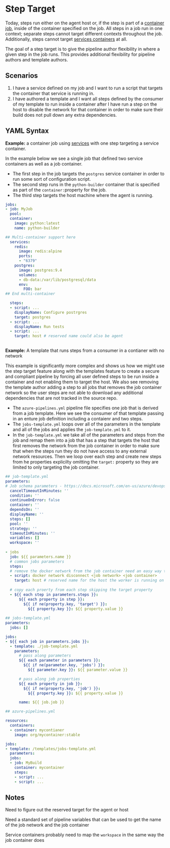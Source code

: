# Step Target

Today, steps run either on the agent host or, if the step is part of a [container job](https://docs.microsoft.com/en-us/azure/devops/pipelines/process/container-phases?view=azure-devops&tabs=yaml), inside of the container specified on the job.
All steps in a job run in one context; separate steps cannot target different contexts throughout the job.
Additionally, steps cannot target [services containers](./sidecar-containers.md) at all.

The goal of a step target is to give the pipeline author flexibility in where a given step in the job runs.
This provides additional flexibility for pipeline authors and template authors.

## Scenarios

1. I have a service defined on my job and I want to run a script that targets the container that service is running in.
2. I have authored a template and I want all steps defined by the consumer of my template to run inside a container after I have run a step on the host to disable the network for that container in order to make sure their build does not pull down any extra dependencies.

## YAML Syntax

**Example:** a container job using [services](./sidecar-containers.md) with one step targeting a service container.

In the example below we see a single job that defined two service containers as well as a job container.  

* The first step in the job targets the `postgres` service container in order to run some sort of configuration script.  
* The second step runs in the `python-builder` container that is specified as part of the `container:`property for the job.  
* The third step targets the host machine where the agent is running.

```yaml
jobs:
- job: MyJob
  pool:
  container: 
    image: python:latest
    name: python-builder

## Multi-container support here
  services:
    redis:
      image: redis:alpine
      ports:
      - "6379"
    postgres:
      image: postgres:9.4
      volumes:
      - db-data:/var/lib/postgresql/data
      env:
        FOO: bar
## End multi-container

  steps:
  - script: ...
  	displayName: Configure postrgres
  	target: postgres
  - script: ...
    displayName: Run tests
  - script: ...
  	target: host # reserved name could also be agent
  
```

**Example:** A template that runs steps from a consumer in a contianer with no network

This example is significantly more complex and shows us how we might use the step target feature along with the templates feature to create a secure and compliant pipeline by forcing all user defined steps to be run inside a container and not enabling them to target the host.  We also see removing the template author adding a step to all jobs that removes the job container network so the user steps are not able to download any additional dependencies that are not tracked in the source repo.

* The `azure-pipelines.yml` pipeline file specifies one job that is derived from a job template.  Here we see the consumer of that template passing in an enture job definition including a contaienr and two steps.
* The `jobs-template.yml` loops over all of the parameters in the template and all of the jobs and applies the `job-template.yml` to it.
* In the `job-template.yml` we take all of the parameters and steps from the job and remap them into a job that has a step that targets the host that first removes the network from the job container in order to make sure that when the steps run they do not have access to any external network resources.  Then we loop over each step and create new steps from he properties explicilty omitting the `target:` property so they are limited to only targeting the job container.

```yaml
## job-template.yml
parameters:
# Job schema parameters - https://docs.microsoft.com/en-us/azure/devops/pipelines/yaml-schema?view=vsts&tabs=schema#job
  cancelTimeoutInMinutes: ''
  condition: ''
  continueOnError: false
  container: ''
  dependsOn: ''
  displayName: ''
  steps: []
  pool: ''
  strategy: ''
  timeoutInMinutes: ''
  variables: []
  workspace: ''
  
- jobs
  job: ${{ parameters.name }}
  # common jobs parameters
  steps:
  # remove the docker network from the job container need an easy way to determine the job network and job container
  - script: docker network disconnect <job network> <job container>
    target: host # reserved name for the host the worker is running on
  
  # copy each proerty from each step skipping the target property
  - ${{ each step in parameters.steps }}:
      ${{ each property in step }}:
        ${{ if ne(property.key, 'target') }}:
          ${{ property.key }}: ${{ property.value }}
          
## jobs-template.yml
parameters:
  jobs: []

jobs:
- ${{ each job in parameters.jobs }}:
  - template: ./job-template.yml
    parameters: 
      # pass along parameters
      ${{ each parameter in parameters }}:
        ${{ if ne(parameter.key, 'jobs') }}:
          ${{ parameter.key }}: ${{ parameter.value }}

      # pass along job properties
      ${{ each property in job }}:
        ${{ if ne(property.key, 'job') }}:
          ${{ property.key }}: ${{ property.value }}

      name: ${{ job.job }}

## azure-pipelines.yml

resources:
  containers:
  - container: mycontianer
    image: org/mycontainer:stable

jobs:
- template: /templates/jobs-template.yml
  parameters:
  jobs:
  - job: MyBuild
  	container: mycontainer
  	steps:
  	- script: ...
  	- script: ...
```



## Notes

Need to figure out the reserved target for the agent or host

Need a standard set of pipeline variables that can be used to get the name of the job network and the job container 

Service containers probably need to map the `workspace` in the same way the job container does
